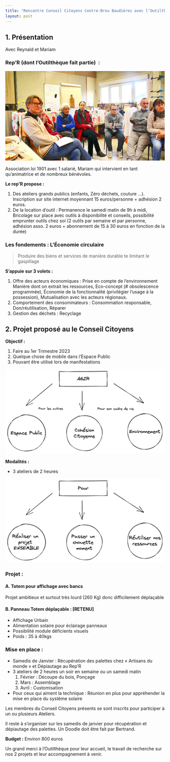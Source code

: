 ```yaml
---
title: "Rencontre Conseil Citoyens Centre-Brou Baudières avec l’Outilthèque"
layout: post
---
```


## 1. Présentation

Avec Reynald et Mariam

### Rep’R (dont l’Outilthèque fait partie)  :

![](/images/outitheque-conseil-2022-11-26.jpeg)

Association loi 1901 avec 1 salarié, Mariam qui intervient en tant qu’animatrice et de nombreux bénévoles.


**Le rep’R propose :**

1. Des ateliers grands publics (enfants, Zéro déchets, couture …). Inscription sur site internet moyennant 15 euros/personne + adhésion 2 euros.
2. De la location d’outil : Permanence le samedi matin de 9h à midi, Bricolage sur place avec outils à disponibilité et conseils, possibilité emprunter outils chez soi (2 outils par semaine et par personne, adhésion asso. 2 euros + abonnement de 15 à 30 euros en fonction de la durée)

### Les fondements : L’Économie circulaire

> Produire des biens et services de manière durable te limitant le gaspillage

**S’appuie sur 3 volets :**

1. Offre des acteurs économiques : Prise en compte de l’environnement
Manière dont on extrait les ressources, Eco-concept (# obsolescence programmée), Économie de la fonctionnalité (privilégier l’usage à la possession), Mutualisation avec les acteurs régionaux.
2. Comportement des consommateurs : Consommation responsable, Don/réutilisation, Réparer
3. Gestion des déchets : Recyclage

## 2. Projet proposé au le Conseil Citoyens

**Objectif :**

1. Faire au 1er Trimestre 2023
2. Quelque chose de mobile dans l’Espace Public
3. Pouvant être utilisé lors de manifestations

![](/images/outiltheque-schema-1.png)

**Modalités :**

 * 3 ateliers de 2 heures

![](/images/outiltheque-schema-2.png)

### Projet :

#### A. Totem pour affichage avec bancs
Projet ambitieux et surtout très lourd (260 Kg) donc difficilement déplaçable

#### B. Panneau Totem déplaçable : [RETENU]

 * Affichage Urbain
 * Alimentation solaire pour éclairage panneaux
 * Possibilité module déficients visuels
 * Poids : 35 à 40kgs

### Mise en place :

* Samedis de Janvier : Récupération des palettes chez « Artisans du monde » et Dépiautage au Rep’R
* 3 ateliers de 2 heures un soir en semaine ou un samedi matin
	1. Février : Découpe du bois, Ponçage
	2. Mars : Assemblage
	3. Avril : Customisation
* Pour ceux qui aiment la technique : Réunion en plus pour appréhender la mise en place du système solaire

Les membres du Conseil Citoyens présents se sont inscrits pour participer à un ou plusieurs
Ateliers.

Il reste à s’organiser sur les samedis de janvier pour récupération et dépiautage des palettes. Un Doodle doit être fait par Bertrand.

**Budget :**
Environ 800 euros


Un grand merci à l’Outilthèque pour leur accueil, le travail de recherche sur nos 2 projets et leur accompagnement à venir.
